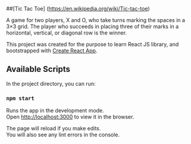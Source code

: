 ##[Tic Tac Toe]
(https://en.wikipedia.org/wiki/Tic-tac-toe)

A game for two players, X and O, who take turns marking the spaces in a 3×3 grid. The player who succeeds in placing three of their marks in a horizontal, vertical, or diagonal row is the winner.

This project was created for the purpose to learn React JS library, and bootstrapped with [Create React App](https://github.com/facebook/create-react-app).

## Available Scripts

In the project directory, you can run:

### `npm start`

Runs the app in the development mode.<br>
Open [http://localhost:3000](http://localhost:3000) to view it in the browser.

The page will reload if you make edits.<br>
You will also see any lint errors in the console.


